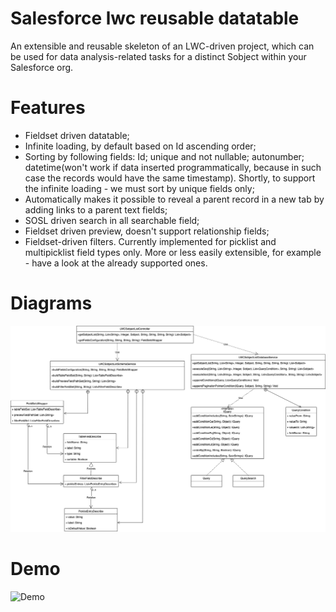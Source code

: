# Salesforce lwc reusable datatable

An extensible and reusable skeleton of an LWC-driven project, which can be used for data analysis-related tasks for a distinct Sobject within your Salesforce org.

# Features
<ul>
    <li>Fieldset driven datatable;</li>
    <li>Infinite loading, by default based on Id ascending order;</li>
    <li>Sorting by following fields: Id; unique and not nullable; autonumber; datetime(won't work if data inserted programmatically, because in such case the records would have the same timestamp). Shortly, to support the infinite loading - we must sort by unique fields only;</li>
    <li>Automatically makes it possible to reveal a parent record in a new tab by adding links to a parent text fields;</li>
    <li>SOSL driven search in all searchable field;</li>
    <li>Fieldset driven preview, doesn't support relationship fields;</li>
    <li>Fieldset-driven filters. Currently implemented for picklist and multipicklist field types only. More or less easily extensible, for example - have a look at the already supported ones.</li>
</ul>

# Diagrams

![Diagram](/apex.drawio.png "APEX Diagram")

# Demo

![Demo](/demo.gif)